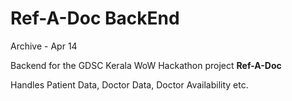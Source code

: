 # Ref-A-Doc BackEnd

Archive - Apr 14

Backend for the GDSC Kerala WoW Hackathon project **Ref-A-Doc**

Handles Patient Data, Doctor Data, Doctor Availability etc.

